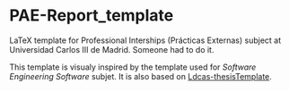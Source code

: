 # PAE-Report_template
LaTeX template for Professional Interships (Prácticas Externas) subject at Universidad Carlos III de Madrid. Someone had to do it.

This template is visualy inspired by the template used for *Software Engineering Software* subjet. It is also based on [Ldcas-thesisTemplate](https://github.com/ldcas-uc3m/thesis-template). 
